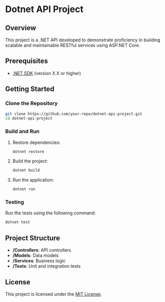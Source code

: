 # Dotnet API Project

## Overview
This project is a .NET API developed to demonstrate proficiency in building scalable and maintainable RESTful services using ASP.NET Core. 

## Prerequisites
- [.NET SDK](https://dotnet.microsoft.com/download) (version X.X or higher)

## Getting Started

### Clone the Repository
```bash
git clone https://github.com/your-repo/dotnet-api-project.git
cd dotnet-api-project
```

### Build and Run
1. Restore dependencies:
    ```bash
    dotnet restore
    ```
2. Build the project:
    ```bash
    dotnet build
    ```
3. Run the application:
    ```bash
    dotnet run
    ```

### Testing
Run the tests using the following command:
```bash
dotnet test
```

## Project Structure
- **/Controllers**: API controllers
- **/Models**: Data models
- **/Services**: Business logic
- **/Tests**: Unit and integration tests

## License
This project is licensed under the [MIT License](LICENSE).